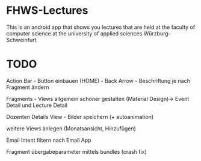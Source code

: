 ﻿# FHWS-Lectures
This is an android app that shows you lectures that are held at the faculty of computer science at the university of applied sciences Würzburg-Schweinfurt 

# TODO
Action Bar 
	- Button einbauen (HOME)
	- Back Arrow
	- Beschriftung je nach Fragment ändern

Fragments
	- Views allgemein schöner gestalten (Material Design)-> Event Detail und Lecture Detail

Dozenten Details View
	- Bilder speichern (+ autoanimation)

weitere Views anlegen (Monatsansicht, Hinzufügen)

Email Intent filtern nach Email App

Fragment übergabeparameter mittels bundles (crash fix)
